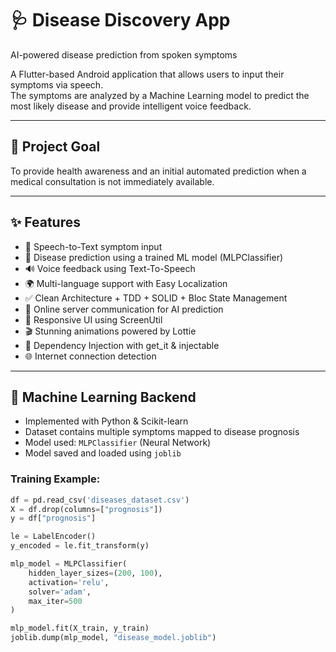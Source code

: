 # 🩺 Disease Discovery App  
AI-powered disease prediction from spoken symptoms

A Flutter-based Android application that allows users to input their symptoms via speech.  
The symptoms are analyzed by a Machine Learning model to predict the most likely disease and provide intelligent voice feedback.

---

## 🎯 Project Goal
To provide health awareness and an initial automated prediction when a medical consultation is not immediately available.

---

## ✨ Features
- 🎤 Speech-to-Text symptom input  
- 🤖 Disease prediction using a trained ML model (MLPClassifier)  
- 🔊 Voice feedback using Text-To-Speech  
- 🌍 Multi-language support with Easy Localization  
- ✅ Clean Architecture + TDD + SOLID + Bloc State Management  
- 📡 Online server communication for AI prediction  
- 📱 Responsive UI using ScreenUtil  
- 🎬 Stunning animations powered by Lottie  
- 🔌 Dependency Injection with get_it & injectable  
- 🌐 Internet connection detection  

---

## 🧠 Machine Learning Backend
- Implemented with Python & Scikit-learn
- Dataset contains multiple symptoms mapped to disease prognosis
- Model used: `MLPClassifier` (Neural Network)
- Model saved and loaded using `joblib`

### Training Example:
```python
df = pd.read_csv('diseases_dataset.csv')
X = df.drop(columns=["prognosis"])
y = df["prognosis"]

le = LabelEncoder()
y_encoded = le.fit_transform(y)

mlp_model = MLPClassifier(
    hidden_layer_sizes=(200, 100),
    activation='relu',
    solver='adam',
    max_iter=500
)

mlp_model.fit(X_train, y_train)
joblib.dump(mlp_model, "disease_model.joblib")

